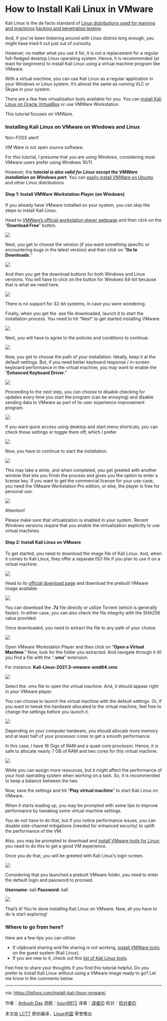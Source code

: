[#]: subject: "How to Install Kali Linux in VMware"
[#]: via: "https://itsfoss.com/install-kali-linux-vmware/"
[#]: author: "Ankush Das https://itsfoss.com/author/ankush/"
[#]: collector: "lujun9972"
[#]: translator: "wxy"
[#]: reviewer: " "
[#]: publisher: " "
[#]: url: " "

How to Install Kali Linux in VMware
======

Kali Linux is the de facto standard of [Linux distributions used for learning and practicin][1][g][1] [hacking and penetration testing][1].

And, if you’ve been tinkering around with Linux distros long enough, you might have tried it out just out of curiosity.

However, no matter what you use it for, it is not a replacement for a regular full-fledged desktop Linux operating system. Hence, it is recommended (at least for beginners) to install Kali Linux using a virtual machine program like VMware.

With a virtual machine, you can use Kali Linux as a regular application in your Windows or Linux system. It’s almost the same as running VLC or Skype in your system.

There are a few free virtualization tools available for you. You can [install Kali Linux on Oracle VirtualBox][2] or use VMWare Workstation.

This tutorial focuses on VMWare.

### Installing Kali Linux on VMware on Windows and Linux

Non-FOSS alert!

VM Ware is not open source software.

For this tutorial, I presume that you are using Windows, considering most VMware users prefer using Windows 10/11.

However, the _**tutorial is also valid for Linux except the VMWare installation on Windows part**_. You can [easily install VMWare on Ubuntu][3] and other Linux distributions.

#### Step 1: Install VMWare Workstation Player (on Windows)

If you already have VMware installed on your system, you can skip the steps to install Kali Linux.

Head to [VMWare’s official workstation player webpage][4] and then click on the “**Download Free**” button.

![][5]

Next, you get to choose the version (if you want something specific or encountering bugs in the latest version) and then click on “**Go to Downloads.**“

![][6]

And then you get the download buttons for both Windows and Linux versions. You will have to click on the button for Windows 64-bit because that is what we need here.

![][7]

There is no support for 32-bit systems, in case you were wondering.

Finally, when you get the .exe file downloaded, launch it to start the installation process. You need to hit “Next” to get started installing VMware.

![][8]

Next, you will have to agree to the policies and conditions to continue.

![][9]

Now, you get to choose the path of your installation. Ideally, keep it at the default settings. But, if you need better keyboard response / in-screen keyboard performance in the virtual machine, you may want to enable the “**Enhanced Keyboard Driver**.”

![][10]

Proceeding to the next step, you can choose to disable checking for updates every time you start the program (can be annoying) and disable sending data to VMware as part of its user experience improvement program.

![][11]

If you want quick access using desktop and start menu shortcuts, you can check those settings or toggle them off, which I prefer.

![][12]

Now, you have to continue to start the installation.

![][13]

This may take a while, and when completed, you get greeted with another window that lets you finish the process and gives you the option to enter a license key. If you want to get the commercial license for your use-case, you need the VMware Workstation Pro edition, or else, the player is free for personal use.

![][14]

Attention!

Please make sure that virtualization is enabled in your system. Recent Windows versions require that you enable the virtualization explicitly to use virtual machines.

#### Step 2: Install Kali Linux on VMware

To get started, you need to download the image file of Kali Linux. And, when it comes to Kali Linux, they offer a separate ISO file if you plan to use it on a virtual machine.

![][15]

Head to its [official download page][16] and download the prebuilt VMware image available.

![][17]

You can download the **.7z** file directly or utilize Torrent (which is generally faster). In either case, you can also check the file integrity with the SHA256 value provided.

Once downloaded, you need to extract the file to any path of your choice.

![][18]

Open VMware Workstation Player and then click on “**Open a Virtual Machine**.” Now, look for the folder you extracted. And navigate through it till you find a file with the “**.vmx**” extension.

For instance: **Kali-Linux-2021.3-vmware-amd64.vmx**

![][19]

Select the .vmx file to open the virtual machine. And, it should appear right in your VMware player.

You can choose to launch the virtual machine with the default settings. Or, if you want to tweak the hardware allocated to the virtual machine, feel free to change the settings before you launch it.

![][20]

Depending on your computer hardware, you should allocate more memory and at least half of your processor cores to get a smooth performance.

In this case, I have 16 Gigs of RAM and a quad-core processor. Hence, it is safe to allocate nearly 7 GB of RAM and two cores for this virtual machine.

![][21]

While you can assign more resources, but it might affect the performance of your host operating system when working on a task. So, it is recommended to keep a balance between the two.

Now, save the settings and hit “**Play virtual machine**” to start Kali Linux on VMware.

When it starts loading up, you may be prompted with some tips to improve performance by tweaking some virtual machine settings.

You do not have to do that, but if you notice performance issues, you can disable side-channel mitigations (needed for enhanced security) to uplift the performance of the VM.

Also, you may be prompted to download and [install VMware tools for Linux][22]; you need to do this to get a good VM experience.

Once you do that, you will be greeted with Kali Linux’s login screen.

![][23]

Considering that you launched a prebuilt VMware folder, you need to enter the default login and password to proceed.

**Username**: kali
**Password:** kali

![][24]

That’s it! You’re done installing Kali Linux on VMware. Now, all you have to do is start exploring!

### Where to go from here?

Here are a few tips you can utilize:

  * If clipboard sharing and file sharing is not working, [install VMWare tools][22] on the guest system (Kali Linux).
  * If you are new to it, check out this [list of Kali Linux tools][25].



Feel free to share your thoughts if you find this tutorial helpful. Do you prefer to install Kali Linux without using a VMware image ready to go? Let me know in the comments below.

--------------------------------------------------------------------------------

via: https://itsfoss.com/install-kali-linux-vmware/

作者：[Ankush Das][a]
选题：[lujun9972][b]
译者：[译者ID](https://github.com/译者ID)
校对：[校对者ID](https://github.com/校对者ID)

本文由 [LCTT](https://github.com/LCTT/TranslateProject) 原创编译，[Linux中国](https://linux.cn/) 荣誉推出

[a]: https://itsfoss.com/author/ankush/
[b]: https://github.com/lujun9972
[1]: https://itsfoss.com/linux-hacking-penetration-testing/
[2]: https://itsfoss.com/install-kali-linux-virtualbox/
[3]: https://itsfoss.com/install-vmware-player-ubuntu-1310/
[4]: https://www.vmware.com/products/workstation-player.html
[5]: https://i2.wp.com/itsfoss.com/wp-content/uploads/2021/09/vmware-player-download.png?resize=732%2C486&ssl=1
[6]: https://i1.wp.com/itsfoss.com/wp-content/uploads/2021/09/vmware-player-download-1.png?resize=800%2C292&ssl=1
[7]: https://i0.wp.com/itsfoss.com/wp-content/uploads/2021/09/vmware-player-download-final.png?resize=800%2C212&ssl=1
[8]: https://i1.wp.com/itsfoss.com/wp-content/uploads/2021/09/vmware-setup-1.png?resize=692%2C465&ssl=1
[9]: https://i2.wp.com/itsfoss.com/wp-content/uploads/2021/09/vmware-setup-license.png?resize=629%2C443&ssl=1
[10]: https://i2.wp.com/itsfoss.com/wp-content/uploads/2021/09/vmware-setup-2.png?resize=638%2C440&ssl=1
[11]: https://i0.wp.com/itsfoss.com/wp-content/uploads/2021/09/vmware-workstation-tracking.png?resize=618%2C473&ssl=1
[12]: https://i2.wp.com/itsfoss.com/wp-content/uploads/2021/09/vmware-workstation-shortcuts.png?resize=595%2C445&ssl=1
[13]: https://i0.wp.com/itsfoss.com/wp-content/uploads/2021/09/vmware-player-install.png?resize=620%2C474&ssl=1
[14]: https://i2.wp.com/itsfoss.com/wp-content/uploads/2021/09/vmware-player-installed.png?resize=589%2C441&ssl=1
[15]: https://i0.wp.com/itsfoss.com/wp-content/uploads/2021/09/vmware-image-kali.png?resize=800%2C488&ssl=1
[16]: https://www.kali.org/get-kali/
[17]: https://i2.wp.com/itsfoss.com/wp-content/uploads/2021/09/vmware-kali-linux-image-download.png?resize=800%2C764&ssl=1
[18]: https://i2.wp.com/itsfoss.com/wp-content/uploads/2021/09/extract-vmware-image.png?resize=617%2C359&ssl=1
[19]: https://i2.wp.com/itsfoss.com/wp-content/uploads/2021/09/vmware-kali-linux-image-folder.png?resize=800%2C498&ssl=1
[20]: https://i0.wp.com/itsfoss.com/wp-content/uploads/2021/09/virtual-machine-settings-kali.png?resize=800%2C652&ssl=1
[21]: https://i1.wp.com/itsfoss.com/wp-content/uploads/2021/09/kali-vm-settings.png?resize=800%2C329&ssl=1
[22]: https://itsfoss.com/install-vmware-tools-linux/
[23]: https://i0.wp.com/itsfoss.com/wp-content/uploads/2021/09/kali-linux-vm-login.png?resize=800%2C540&ssl=1
[24]: https://i1.wp.com/itsfoss.com/wp-content/uploads/2021/09/vmware-kali-linux.png?resize=800%2C537&ssl=1
[25]: https://itsfoss.com/best-kali-linux-tools/
